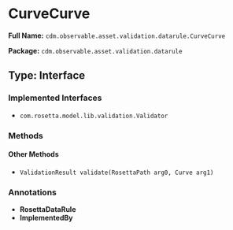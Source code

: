 # CurveCurve

**Full Name:** `cdm.observable.asset.validation.datarule.CurveCurve`

**Package:** `cdm.observable.asset.validation.datarule`

## Type: Interface

### Implemented Interfaces

- `com.rosetta.model.lib.validation.Validator`

### Methods

#### Other Methods

- `ValidationResult validate(RosettaPath arg0, Curve arg1)`

### Annotations

- **RosettaDataRule**
- **ImplementedBy**

